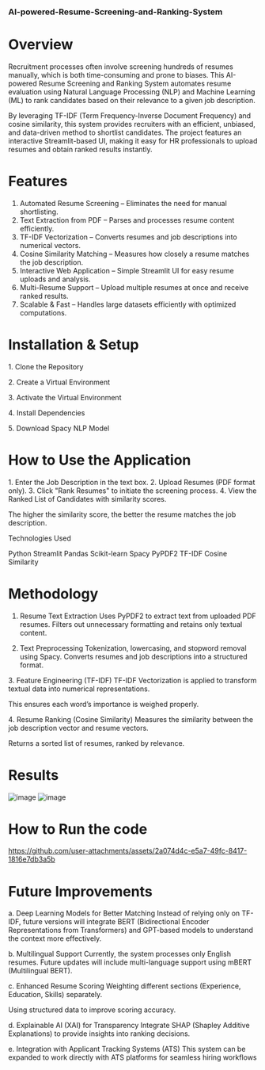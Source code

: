 ### AI-powered-Resume-Screening-and-Ranking-System

# Overview
Recruitment processes often involve screening hundreds of resumes manually, which is both time-consuming and prone to biases. This AI-powered Resume Screening and Ranking System automates resume evaluation using Natural Language Processing (NLP) and Machine Learning (ML) to rank candidates based on their relevance to a given job description.

By leveraging TF-IDF (Term Frequency-Inverse Document Frequency) and cosine similarity, this system provides recruiters with an efficient, unbiased, and data-driven method to shortlist candidates. The project features an interactive Streamlit-based UI, making it easy for HR professionals to upload resumes and obtain ranked results instantly.

# Features
1. Automated Resume Screening – Eliminates the need for manual shortlisting.
2. Text Extraction from PDF – Parses and processes resume content efficiently.
3. TF-IDF Vectorization – Converts resumes and job descriptions into numerical vectors.
4. Cosine Similarity Matching – Measures how closely a resume matches the job description.
5. Interactive Web Application – Simple Streamlit UI for easy resume uploads and analysis.
6. Multi-Resume Support – Upload multiple resumes at once and receive ranked results.
7. Scalable & Fast – Handles large datasets efficiently with optimized computations.

# Installation & Setup
1️. Clone the Repository

2️. Create a Virtual Environment

3️. Activate the Virtual Environment

4️. Install Dependencies

5️. Download Spacy NLP Model

# How to Use the Application
1️. Enter the Job Description in the text box.
2️. Upload Resumes (PDF format only).
3️. Click "Rank Resumes" to initiate the screening process.
4️. View the Ranked List of Candidates with similarity scores.

The higher the similarity score, the better the resume matches the job description.

Technologies Used

Python 
Streamlit
Pandas 
Scikit-learn
Spacy 
PyPDF2 
TF-IDF 
Cosine Similarity 

# Methodology

1. Resume Text Extraction
Uses PyPDF2 to extract text from uploaded PDF resumes.
Filters out unnecessary formatting and retains only textual content.

2. Text Preprocessing
Tokenization, lowercasing, and stopword removal using Spacy.
Converts resumes and job descriptions into a structured format.

3️. Feature Engineering (TF-IDF)
TF-IDF Vectorization is applied to transform textual data into numerical representations.

This ensures each word’s importance is weighed properly.

4️. Resume Ranking (Cosine Similarity)
Measures the similarity between the job description vector and resume vectors.

Returns a sorted list of resumes, ranked by relevance.

# Results

![image](https://github.com/user-attachments/assets/bf199700-b685-41c9-9aa2-dd24f57b4ecd)
![image](https://github.com/user-attachments/assets/a36e42ab-bf38-4623-8213-3da58a69e455)

# How to Run the code

https://github.com/user-attachments/assets/2a074d4c-e5a7-49fc-8417-1816e7db3a5b

# Future Improvements

a. Deep Learning Models for Better Matching
Instead of relying only on TF-IDF, future versions will integrate BERT (Bidirectional Encoder Representations from Transformers) and GPT-based models to understand the context more effectively.

b. Multilingual Support
Currently, the system processes only English resumes. Future updates will include multi-language support using mBERT (Multilingual BERT).

c. Enhanced Resume Scoring
Weighting different sections (Experience, Education, Skills) separately.

Using structured data to improve scoring accuracy.

d. Explainable AI (XAI) for Transparency
Integrate SHAP (Shapley Additive Explanations) to provide insights into ranking decisions.

e. Integration with Applicant Tracking Systems (ATS)
This system can be expanded to work directly with ATS platforms for seamless hiring workflows

